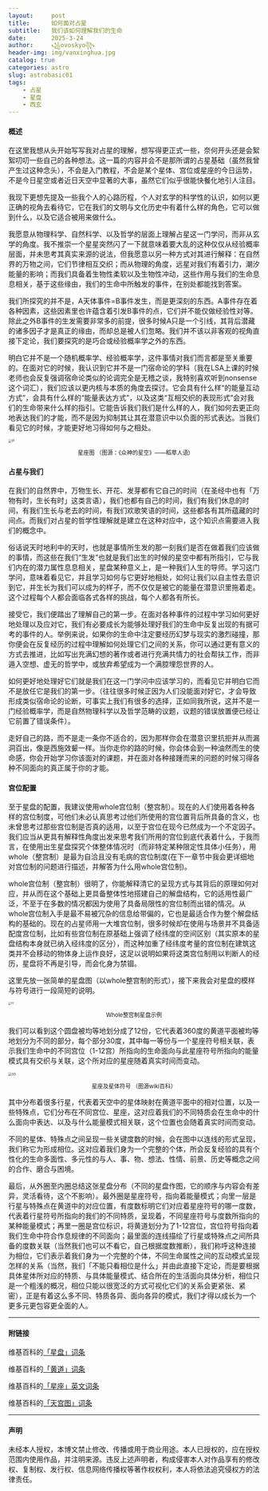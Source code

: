 ```yaml
---
layout:     post
title:      如何面对占星
subtitle:   我们该如何理解我们的生命
date:       2025-3-24
author:     ꧁ovoskyo꧂
header-img: img/vanxinghua.jpg
catalog: true
categories: astro
slug: astrobasic01
tags:
    - 占星
    - 星盘
    - 西玄
---
```

#### 概述
在这里我想从头开始写写我对占星的理解，想写得更正式一些，奈何开头还是会絮絮叨叨一些自己的各种想法。这一篇的内容并会不是那所谓的占星基础（虽然我曾产生过这种念头），不会是入门教程，不会是某个星体、宫位或星座的今日运势，不是今日星空或者近日天空中显著的大事，虽然它们似乎很能快餐化地引人注目。

我现下更想先提及一些我个人的心路历程，个人对玄学的科学性的认识，如何以更正确的视角去看待它，它在我们的文明与文化历史中有着什么样的角色，它可以做到什么，以及它适合被用来做什么。

我愿意从物理科学、自然科学、以及哲学的层面上理解占星这一门学问，而非从玄学的角度。我不推崇一个星星突然闪了一下就意味着要大乱的这种仅仅从经验概率层面，并未思考其真实来源的说法，但我愿意以另一种方式对其进行解释：在自然界的万物之间，它们节律相互交织；而从物理的角度，远星对我们有着引力，潮汐能量的影响；而我们具备着生物性柔软以及生物性冲动，这些作用与我们的生命息息相关，基于这些缘由，我们的生命中所触发的事件，在别处都能找到答案。

我们所探究的并不是，A天体事件=B事件发生，而是更深刻的东西。A事件存在着各种因素，这些因素里也许蕴含着引发B事件的点，它们并不能仅做经验性对等。除此之外B事件的生发需要非常多的前提，很多时候A只是一个引线，其背后潜藏的诸多因子才是真正的缘由，而却总是被人们忽略。我们并不该以非客观的视角直接下定论，我们要探究的是巧合或经验概率学之外的东西。

明白它并不是一个随机概率学、经验概率学，这件事情对我们而言都是至关重要的。在面对它的时候，我认识到它并不是一门宿命论的学科（我在LSA上课的时候老师也会反复强调宿命论类似的论调完全是无稽之谈，我特别喜欢听到nonsense这个词汇），我们应该以更内核与本质的角度去探讨。它会具有什么样“的能量互动方式”，会具有什么样的“能量表达方式”，以及这类“互相交织的表现形式”会对我们的生命带来什么样的指引。它能告诉我们我们是什么样的人，我们如何去更正向地表达我们的才能，而不是因为抑制其让其在潜意识中以负面的形式表达。当我们看见它的时候，才能更好地习得如何与之相处。

<img src="https://i-blink.csdnimg.cn/direct/b887dfda031044d381ddaa88671dcc09.png" referrerpolicy="no-referrer" alt="01" style="zoom:40%;" />

<p style="text-align: center; font-size: 0.8em;">星座图 （图源：《众神的星空》——稻草人语)</p>

#### 占星与我们
在我们的自然界中，万物生长、开花、发芽都有它自己的时间（在圣经中也有「万物有时，生长有时」这类言语），我们也都有自己的时间，我们有我们休息的时间，有我们生长与老去的时间，有我们欢歌笑语的时间，这些都各有其所蕴藏的时间点。而我们对占星的哲学性理解就是建立在这种对应中，这个知识点需要进入我们的概念中。

俗话说天时地利中的天时，也就是事情所生发的那一刻我们是否在做着我们应该做的事情，而这些在我们“生发”也就是我们出生的时候的星空中都有所指引，它与我们内在的潜力属性息息相关，星盘某种意义上，是一种我们人生的导师。学习这门学问，意味着看见它，并且学习如何与它更好地相处，如何让我们以自主性去意识到它，并生长为我们可以成为的样子，而不仅仅是被它的能量在潜意识里拖着走。这个过程每个人都会面临各式各样的挑战，每个人都各有所长。

接受它，我们便踏出了理解自己的第一步。在面对各种事件的过程中学习如何更好地处理以及应对它，我们有必要成长为能够处理好我们的生命中反复出现的有据可考的事件的人。举例来说，如果你的生命中注定要经历幻梦与现实的激烈碰撞，那你便会在反复经历的过程中理解如何处理它们之间的关系，你可以通过更有意义的方式去推进，比如写出充满幻想的著作或者进行充满共情力的社会帮扶工作，而非遁入空想、虚无的哲学中，或放弃希望成为一个满腔埋怨世界的人。

如何更好地处理好它们就是我们在这一门学问中应该学习的，而看见它并明白它而不是放任它是我们的第一步。（往往很多时候正因为人们没能面对好它，才会导致形成类似宿命论的论断，可事实上我们有很多的选择，正如同我所说，这并不是一门经验概率学，而是自然物理科学以及哲学范畴的议题，议题的错误放置便已经让它前置了错误条件）。

走好自己的路，而不是走一条你不适合的，因为那样你会在潜意识里抗拒并从而漏洞百出，像是西施效颦一样。当你走你的路的时候，你会体会到一种油然而生的使命感，你会开始学习你该面对的课题，并在面对各种接踵而来的问题的时候习得各种不同面向的真正属于你的才能。

#### 宫位配置
至于星盘的配置，我建议使用whole宫位制（整宫制）。现在的人们使用着各种各样的宫位制度，可他们未必认真思考过他们所使用的宫位置背后所具备的含义，也未曾思考过那些宫位制是否真的适用，以至于宫位在现今已然成为一个不定因子。我们应当从更具有解释性角度出发来思考我们所用的宫位到底代表着什么，于我而言，在使用出生星盘探究个体整体情况时（而非特定某种限定性具体小任务），用whole（整宫制）是最为自洽且没有毛病的宫位制度(在下一章节中我会更详细地对宫位制的问题进行描述，并解答为什么用whole宫位制)。

whole宫位制（整宫制）很明了，你能解释清它的呈现方式与其背后的原理如何对应，并从而在这个基础上更具备整体性地搭建自己的解盘结构，它的适用性最广泛，不至于在多数的情况都因为使用了具备局限性的宫位制而出错的情况。从whole宫位制入手是最不易被冗杂的信息给带偏的，它也是最适合作为整个解盘结构的基础的。现在的占星师用一大堆宫位制，很多时候却在使用与场景并不具备适配度宫位制，比如有些宫位制在原基础上强调了经纬度的空间区别（其实原本的星盘结构本身就已纳入经纬度的区分），而这种加重了经纬度考量的宫位制在建筑这类并不会移动的物体身上运作良好，这足以说明如果将这类宫位制用以判断人的经历，星盘将不再是引导，而会化身为禁锢。

这里先放一张简单的星盘图（以whole整宫制的形式），接下来我会对星盘的模样与符号进行一段简短的说明。

<img src="https://i-blink.csdnimg.cn/direct/71c6cbdcabb944e89efb781616d7b6b1.jpeg" referrerpolicy="no-referrer" alt="02" style="zoom:33%;" />

<p style="text-align: center; font-size: 0.8em;">Whole整宫制星盘示例</p>

我们可以看到这个圆盘被均等地划分成了12份，它代表着360度的黄道平面被均等地划分为不同的部分，每个部分30度，其中每一等份与一个星座符号相关联，表示我们生命中的不同宫位（1-12宫）所指向的生命面向与此星座符号所指向的能量模式具有交织与关联，这个所对应的星座随着真实时间而变动。

<img src="https://i-blink.csdnimg.cn/direct/05585f894976437abc125e516e95cdfd.png" referrerpolicy="no-referrer" alt="05" style="zoom:45%;" />

<p style="text-align: center; font-size: 0.8em;">星座及星体符号 （图源wiki百科）</p>

其中分布着很多行星，代表着天空中的星体映射在黄道平面中的相对位置，以及一些特殊点，它们分布在不同宫位、星座，这对应着我们的不同特质会在生命中的什么面向中表达、以及与什么能量模式相关联，这个位置也会随着真实时间而变动。

不同的星体、特殊点之间呈现一些关键度数的时候，会在图中以连线的形式呈现，我们称它为形成相位。这对应着我们身为一个完整的个体，所会反复经验的具有个性化的生命多面性、多元性的与人、事、物、想法、性情、前景、历史等概念之间的合作、磨合与困境。

最后，从外圈至内圈总结这张星盘分布（不同的星盘作图，它的顺序与内容会有差异，灵活看待，这个不影响）。最外圈是星座符号，指向着能量模式；向里一层是行星与特殊点在黄道中的对应位置，有度数标明它们对应着星座符号的哪一度数，代表着行星符号所指向的我们的不同特质，呈现着，不同星座符号与度数所指向的某种能量模式；再里一圈是宫位标识，将黄道划分为了1-12宫位，宫位符号指向着我们生命中符合作息规律的不同面向；最里面的连线描绘了行星或特殊点之间所具备的度数关联（当然我们也可以不看它，自己根据度数推断），我们称呼这种连接为相位，它们表示着我们身为一个完整的个体，不同生命属性之间的互动模式呈现怎样的关系（当然，我们「不能只看相位是什么」并由此直接下定论，而是要根据具体星体所对应的特质、与具体能量模式、结合所在的生活面向具体分析，相位只是一个粗浅的概况，相位只能以很宽泛的方式可视化它们的关系会更紧张、紧密），正是有着这么多不同、特质各异、面向各异的模式，我们才得以成长为一个更多元更包容更全面的人。

---

#### 附链接

维基百科的[「星盘」词条](https://zh.m.wikipedia.org/wiki/%E6%98%9F%E7%9B%98)

维基百科的[「黄道」词条](https://zh.wikipedia.org/wiki/%E9%BB%84%E9%81%93)

维基百科的[「星座」英文词条](https://en.wikipedia.org/wiki/Astrological_sign)

维基百科的[「天宫图」词条](https://zh.wikipedia.org/wiki/%E5%A4%A9%E5%AE%AB%E5%9B%BE)

---

#### 声明

未经本人授权，本博文禁止修改、传播或用于商业用途。本人已授权的，应在授权范围内使用作品，并注明来源。违反上述声明者，构成侵害本人对作品享有的修改权、复制权、发行权、信息网络传播权等著作权权利，本人将依法追究侵权方的法律责任。

